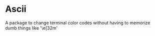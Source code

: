 # Ascii
A package to change terminal color codes without having to memorize dumb things like '\e[32m'
